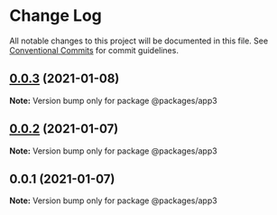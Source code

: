 # Change Log

All notable changes to this project will be documented in this file.
See [Conventional Commits](https://conventionalcommits.org) for commit guidelines.

## [0.0.3](https://github.com/milhous/module-federation-examples/compare/@packages/app3@0.0.2...@packages/app3@0.0.3) (2021-01-08)

**Note:** Version bump only for package @packages/app3





## [0.0.2](https://github.com/milhous/module-federation-examples/compare/@packages/app3@0.0.1...@packages/app3@0.0.2) (2021-01-07)

**Note:** Version bump only for package @packages/app3





## 0.0.1 (2021-01-07)

**Note:** Version bump only for package @packages/app3
